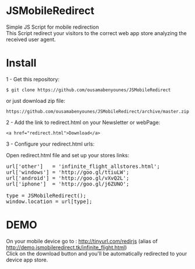JSMobileRedirect
================

Simple JS Script for mobile redirection  
This Script redirect your visitors to the correct web app store analyzing the received user agent.  

Install
================

1 - Get this repository:

    $ git clone https://github.com/ousamabenyounes/JSMobileRedirect

or just download zip file: 

    https://github.com/ousamabenyounes/JSMobileRedirect/archive/master.zip


2 - Add the link to redirect.html on your Newsletter or webPage:

    <a href="redirect.html">Download</a>

3 - Configure your redirect.html urls:


Open redirect.html file and set up your stores links:

<pre>url['other']   = 'infinite_flight_allstores.html';
url['windows'] = 'http://goo.gl/ttiuLW';
url['android'] = 'http://goo.gl/vXvQ2L';
url['iphone']  = 'http://goo.gl/j6ZUNO';

type = JSMobileRedirect();
window.location = url[type]; 
</pre>


DEMO
================

On your mobile device go to : http://tinyurl.com/redirjs (alias of http://demo.jsmobileredirect.tk/infinite_flight.html)  
Click on the download button and you'll be automatically redirected to your device app store.  
